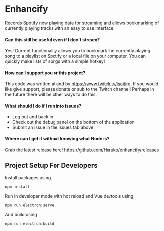 # Enhancify
Records Spotify now playing data for streaming and allows bookmarking of currently playing tracks with an easy to use interface.

#### Can this still be useful even if I don't stream?
Yes! Current functionality allows you to bookmark the currently playing song to a playlist on Spotify or a local file on your computer. You can quickly make lists of songs with a simple hotkey!

#### How can I support you or this project?
This code was written at and by https://www.twitch.tv/isoitiro. If you would like give support, please donate or sub to the Twitch channel! Perhaps in the future there will be other ways to do this.

#### What should I do if I run into issues?
* Log out and back in
* Check out the debug panel on the bottom of the application
* Submit an issue in the issues tab above

#### Where can I get it without knowing what Node is?
Grab the latest release here! https://github.com/Haruko/enhancify/releases

## Project Setup For Developers

Install packages using
```
npm install
```

Run in developer mode with hot reload and Vue devtools using
```
npm run electron:serve
```

And build using
```
npm run electron:build
```
